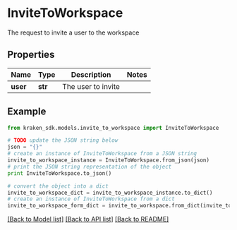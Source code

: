 # InviteToWorkspace

The request to invite a user to the workspace

## Properties
Name | Type | Description | Notes
------------ | ------------- | ------------- | -------------
**user** | **str** | The user to invite | 

## Example

```python
from kraken_sdk.models.invite_to_workspace import InviteToWorkspace

# TODO update the JSON string below
json = "{}"
# create an instance of InviteToWorkspace from a JSON string
invite_to_workspace_instance = InviteToWorkspace.from_json(json)
# print the JSON string representation of the object
print InviteToWorkspace.to_json()

# convert the object into a dict
invite_to_workspace_dict = invite_to_workspace_instance.to_dict()
# create an instance of InviteToWorkspace from a dict
invite_to_workspace_form_dict = invite_to_workspace.from_dict(invite_to_workspace_dict)
```
[[Back to Model list]](../README.md#documentation-for-models) [[Back to API list]](../README.md#documentation-for-api-endpoints) [[Back to README]](../README.md)


